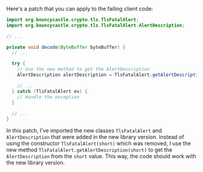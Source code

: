 Here's a patch that you can apply to the failing client code:
```java
import org.bouncycastle.crypto.tls.TlsFatalAlert;
import org.bouncycastle.crypto.tls.TlsFatalAlert.AlertDescription;

// ...

private void decode(ByteBuffer byteBuffer) {
  // ...

  try {
    // Use the new method to get the AlertDescription
    AlertDescription alertDescription = TlsFatalAlert.getAlertDescription(byteBuffer.getShort());

    // ...
  } catch (TlsFatalAlert ex) {
    // Handle the exception
  }

  // ...
}
```
In this patch, I've imported the new classes `TlsFatalAlert` and `AlertDescription` that were added in the new library version.
Instead of using the constructor `TlsFatalAlert(short)` which was removed, I use the new method `TlsFatalAlert.getAlertDescription(short)` to get the `AlertDescription` from the `short` value.
This way, the code should work with the new library version.